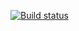 [![Build status](https://ci.appveyor.com/api/projects/status/8msmakgl5n326i4r?svg=true)](https://ci.appveyor.com/project/NellyShi/qaa-hw2-3-1)
